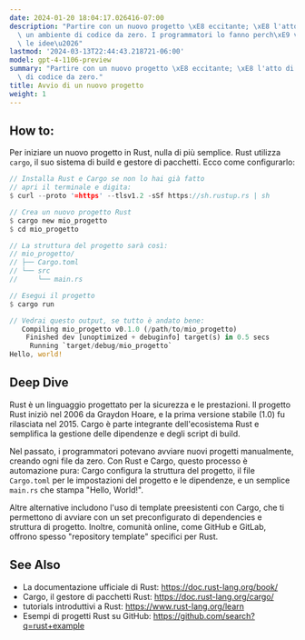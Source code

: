 ```yaml
---
date: 2024-01-20 18:04:17.026416-07:00
description: "Partire con un nuovo progetto \xE8 eccitante; \xE8 l'atto di creare\
  \ un ambiente di codice da zero. I programmatori lo fanno perch\xE9 vogliono trasformare\
  \ le idee\u2026"
lastmod: '2024-03-13T22:44:43.218721-06:00'
model: gpt-4-1106-preview
summary: "Partire con un nuovo progetto \xE8 eccitante; \xE8 l'atto di creare un ambiente\
  \ di codice da zero."
title: Avvio di un nuovo progetto
weight: 1
---
```


## How to:
Per iniziare un nuovo progetto in Rust, nulla di più semplice. Rust utilizza `cargo`, il suo sistema di build e gestore di pacchetti. Ecco come configurarlo:

```rust
// Installa Rust e Cargo se non lo hai già fatto
// apri il terminale e digita:
$ curl --proto '=https' --tlsv1.2 -sSf https://sh.rustup.rs | sh

// Crea un nuovo progetto Rust
$ cargo new mio_progetto
$ cd mio_progetto

// La struttura del progetto sarà così:
// mio_progetto/
// ├── Cargo.toml
// └── src
//     └── main.rs

// Esegui il progetto
$ cargo run

// Vedrai questo output, se tutto è andato bene:
   Compiling mio_progetto v0.1.0 (/path/to/mio_progetto)
    Finished dev [unoptimized + debuginfo] target(s) in 0.5 secs
     Running `target/debug/mio_progetto`
Hello, world!
```

## Deep Dive
Rust è un linguaggio progettato per la sicurezza e le prestazioni. Il progetto Rust iniziò nel 2006 da Graydon Hoare, e la prima versione stabile (1.0) fu rilasciata nel 2015. Cargo è parte integrante dell'ecosistema Rust e semplifica la gestione delle dipendenze e degli script di build.

Nel passato, i programmatori potevano avviare nuovi progetti manualmente, creando ogni file da zero. Con Rust e Cargo, questo processo è automazione pura: Cargo configura la struttura del progetto, il file `Cargo.toml` per le impostazioni del progetto e le dipendenze, e un semplice `main.rs` che stampa "Hello, World!".

Altre alternative includono l'uso di template preesistenti con Cargo, che ti permettono di avviare con un set preconfigurato di dependencies e struttura di progetto. Inoltre, comunità online, come GitHub e GitLab, offrono spesso "repository template" specifici per Rust.

## See Also
- La documentazione ufficiale di Rust: https://doc.rust-lang.org/book/
- Cargo, il gestore di pacchetti Rust: https://doc.rust-lang.org/cargo/
- tutorials introduttivi a Rust: https://www.rust-lang.org/learn
- Esempi di progetti Rust su GitHub: https://github.com/search?q=rust+example
